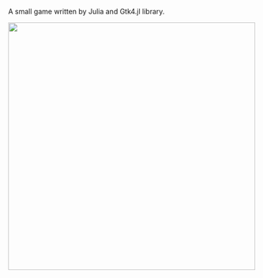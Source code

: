 A small game written by Julia and Gtk4.jl library.

<img src="https://github.com/karei03/Toufu-game/blob/main/GUI_pic.png?raw=true" width="500">
